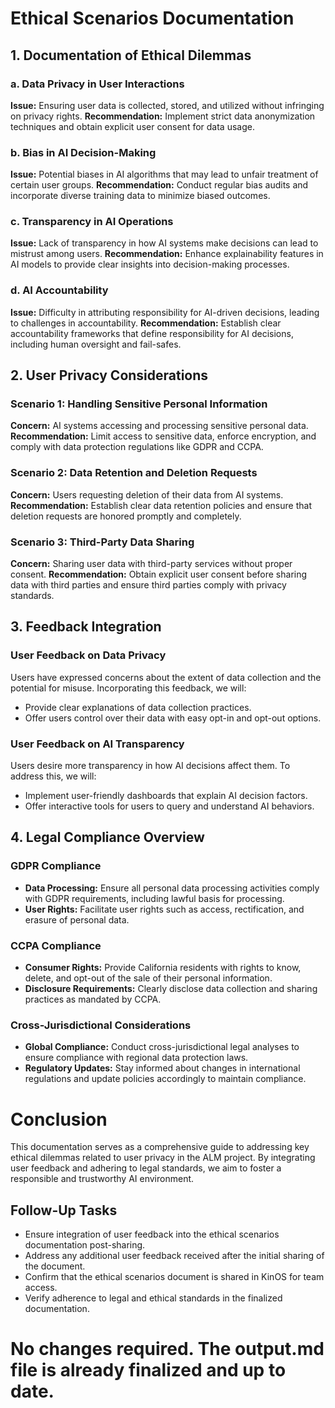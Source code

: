 

# Ethical Scenarios Documentation

## 1. Documentation of Ethical Dilemmas

### a. Data Privacy in User Interactions
**Issue:** Ensuring user data is collected, stored, and utilized without infringing on privacy rights.
**Recommendation:** Implement strict data anonymization techniques and obtain explicit user consent for data usage.

### b. Bias in AI Decision-Making
**Issue:** Potential biases in AI algorithms that may lead to unfair treatment of certain user groups.
**Recommendation:** Conduct regular bias audits and incorporate diverse training data to minimize biased outcomes.

### c. Transparency in AI Operations
**Issue:** Lack of transparency in how AI systems make decisions can lead to mistrust among users.
**Recommendation:** Enhance explainability features in AI models to provide clear insights into decision-making processes.

### d. AI Accountability
**Issue:** Difficulty in attributing responsibility for AI-driven decisions, leading to challenges in accountability.
**Recommendation:** Establish clear accountability frameworks that define responsibility for AI decisions, including human oversight and fail-safes.

## 2. User Privacy Considerations

### Scenario 1: Handling Sensitive Personal Information
**Concern:** AI systems accessing and processing sensitive personal data.
**Recommendation:** Limit access to sensitive data, enforce encryption, and comply with data protection regulations like GDPR and CCPA.

### Scenario 2: Data Retention and Deletion Requests
**Concern:** Users requesting deletion of their data from AI systems.
**Recommendation:** Establish clear data retention policies and ensure that deletion requests are honored promptly and completely.

### Scenario 3: Third-Party Data Sharing
**Concern:** Sharing user data with third-party services without proper consent.
**Recommendation:** Obtain explicit user consent before sharing data with third parties and ensure third parties comply with privacy standards.

## 3. Feedback Integration

### User Feedback on Data Privacy
Users have expressed concerns about the extent of data collection and the potential for misuse. Incorporating this feedback, we will:
- Provide clear explanations of data collection practices.
- Offer users control over their data with easy opt-in and opt-out options.

### User Feedback on AI Transparency
Users desire more transparency in how AI decisions affect them. To address this, we will:
- Implement user-friendly dashboards that explain AI decision factors.
- Offer interactive tools for users to query and understand AI behaviors.

## 4. Legal Compliance Overview

### GDPR Compliance
- **Data Processing:** Ensure all personal data processing activities comply with GDPR requirements, including lawful basis for processing.
- **User Rights:** Facilitate user rights such as access, rectification, and erasure of personal data.

### CCPA Compliance
- **Consumer Rights:** Provide California residents with rights to know, delete, and opt-out of the sale of their personal information.
- **Disclosure Requirements:** Clearly disclose data collection and sharing practices as mandated by CCPA.

### Cross-Jurisdictional Considerations
- **Global Compliance:** Conduct cross-jurisdictional legal analyses to ensure compliance with regional data protection laws.
- **Regulatory Updates:** Stay informed about changes in international regulations and update policies accordingly to maintain compliance.

# Conclusion
This documentation serves as a comprehensive guide to addressing key ethical dilemmas related to user privacy in the ALM project. By integrating user feedback and adhering to legal standards, we aim to foster a responsible and trustworthy AI environment.

## Follow-Up Tasks
- Ensure integration of user feedback into the ethical scenarios documentation post-sharing.
- Address any additional user feedback received after the initial sharing of the document.
- Confirm that the ethical scenarios document is shared in KinOS for team access.
- Verify adherence to legal and ethical standards in the finalized documentation.







# No changes required. The output.md file is already finalized and up to date.